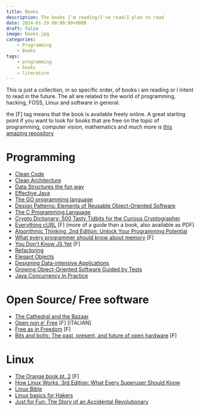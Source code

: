 ```yaml
---
title: Books
description: The books I'm reading/I've read/I plan to read
date: 2024-01-29 00:00:00+0000
draft: false
image: books.jpg
categories:
    - Programming
    - Books
tags:
    - programming
    - books
    - literature
---
```


This is just a collection, in so specific order, of books i am reading or i intent to read in the future. The all are related to the world of programming, hacking, FOSS, Linux and software in general.

the [F] tag means that the book is available freely online. A great starting point if you want to look for books that are free on the topic of programming, computer vision, mathematics and much more is [this amazing repository](https://github.com/EbookFoundation/free-programming-books)

# Programming
- [Clean Code](https://www.google.it/books/edition/Clean_Code/_i6bDeoCQzsC?hl=it&gbpv=0)
- [Clean Architecture](https://www.google.it/books/edition/Clean_Architecture/uGE1DwAAQBAJ?hl=it&gbpv=0&bsq=clean%20architecture)
- [Data Structures the fun way](https://nostarch.com/data-structures-fun-way)
- [Effective Java](https://www.google.it/books/edition/Effective_Java/ka2VUBqHiWkC?hl=it&gbpv=0)
- [The GO programming language](https://www.google.it/books/edition/The_Go_Programming_Language/SJHvCgAAQBAJ?hl=it&gbpv=0)
- [Design Patterns: Elements of Reusable Object-Oriented Software](https://www.google.it/books/edition/Design_Patterns/jUvf7wMUGcUC?hl=it&gbpv=0)
- [The C Programming Language](https://www.google.it/books/edition/The_C_Programming_Language/HHhGAAAAYAAJ?hl=it&gbpv=0&bsq=the%20c%20programming%20language)
- [Crypto Dictionary: 500 Tasty Tidbits for the Curious Cryptographer](https://www.google.it/books/edition/Crypto_Dictionary/Dp4eEAAAQBAJ?hl=it&gbpv=0)
- [Everything cURL](https://everything.curl.dev/) [F] (more of a guide than a book, also available as PDF)
- [Algorithmic Thinking, 2nd Edition: Unlock Your Programming Potential](https://nostarch.com/algorithmic-thinking-2nd-edition)
- [What every programmer should know about memory](https://people.freebsd.org/~lstewart/articles/cpumemory.pdf) [F]
- [You Don't Know JS Yet](https://github.com/gongzhang/you-dont-know-js-epub) [F]
- [Refactoring](https://martinfowler.com/books/refactoring.html)
- [Elegant Objects](https://www.elegantobjects.org/)
- [Designing Data-intensive Applications](https://books.google.it/books/about/Designing_Data_intensive_Applications.html?id=BM7woQEACAAJ&redir_esc=y)
- [Growing Object-Oriented Software Guided by Tests](http://growing-object-oriented-software.com/)
- [Java Concurrency In Practice](https://www.google.it/books/edition/Java_Concurrency_in_Practice/mzgFCAAAQBAJ)

# Open Source/ Free software
- [The Cathedral and the Bazaar](https://www.google.it/books/edition/The_Cathedral_the_Bazaar/F6qgFtLwpJgC?hl=en&gbpv=0)
- [Open non e' Free](https://eleuthera.it/files/materiali/ippolita_open_non_e_free.pdf) [F] [ITALIAN]
- [Free as in Freedom](https://web.archive.org/web/20150103152231/https://static.fsf.org/nosvn/faif-2.0.pdf) [F]
- [Bits and bolts: The past, present, and future of open hardware](https://opensource.com/resources/ebook/open-hardware) [F]

# Linux
- [The Orange book pt. 2](https://www.autistici.org/orangebook2/) [F]
- [How Linux Works, 3rd Edition: What Every Superuser Should Know](https://nostarch.com/howlinuxworks3)
- [Linux Bible](https://books.google.it/books/about/Linux_Bible.html?id=5rDbDwAAQBAJ&redir_esc=y)
- [Linux basics for Hakers](https://nostarch.com/linuxbasicsforhackers)
- [Just for Fun: The Story of an Accidental Revolutionary](https://www.google.it/books/edition/Just_for_Fun/--K-DvEj7yAC)
